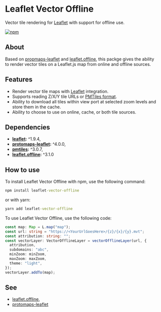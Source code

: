 # Leaflet Vector Offline

Vector tile rendering for [Leaflet](https://github.com/Leaflet/Leaflet) with
support for offline use.

[![npm](https://img.shields.io/npm/v/leaflet-vector-offline)](https://www.npmjs.com/package/leaflet-vector-offline)

## About

Based on [propmaps-leaflet](https://github.com/protomaps/protomaps-leaflet) and
[leaflet.offline](https://github.com/allartk/leaflet.offline), this packge gives
the ability to render vector tiles on a Leaflet.js map from online and offline
sources.

## Features

- Render vector tile maps with [Leaflet](https://github.com/Leaflet/Leaflet)
integration.
- Supports reading Z/X/Y tile URLs or [PMTiles format](https://github.com/protomaps/PMTiles).
- Ability to download all tiles within view port at selected zoom levels and
store them in the cache.
- Ability to choose to use on online, cache, or both tile sources.

## Dependencies

- **[leaflet](https://github.com/Leaflet/Leaflet):** ^1.9.4,
- **[protomaps-leaflet](https://github.com/protomaps/protomaps-leaflet):** ^4.0.0,
- **[pmtiles](https://github.com/protomaps/PMTiles):** ^3.0.7,
- **[leaflet.offline](https://github.com/allartk/leaflet.offline):** ^3.1.0

## How to use

To install Leaflet Vector Offline with npm, use the following command:

```cmd
npm install leaflet-vector-offline
```

or with yarn:

```cmd
yarn add leaflet-vector-offline
```

To use Leaflet Vector Offline, use the following code:

```typescript
const map: Map = L.map("map");
const url: string = "https://<YourUrlGoesHere>/{z}/{x}/{y}.mvt";
const attribution: string: "";
const vectorLayer: VectorOfflineLayer = vectorOfflineLayer(url, {
  attribution,
  subdomains: "abc",
  minZoom: minZoom,
  maxZoom: maxZoom,
  theme: "light",
});
vectorLayer.addTo(map);
```

## See

- [leaflet.offline](https://github.com/allartk/leaflet.offline),
- [protomaps-leaflet](https://github.com/protomaps/protomaps-leaflet)
